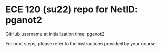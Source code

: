 # ECE 120 (su22) repo for NetID: pganot2

GitHub username at initialization time: pganot2

For next steps, please refer to the instructions provided by your course.

